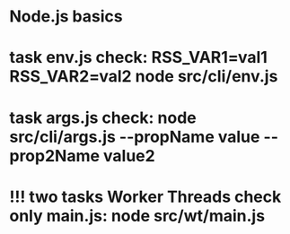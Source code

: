 # Node.js basics

# task env.js check: RSS_VAR1=val1 RSS_VAR2=val2 node src/cli/env.js

# task args.js check: node src/cli/args.js --propName value --prop2Name value2

# !!! two tasks Worker Threads check only main.js: node src/wt/main.js